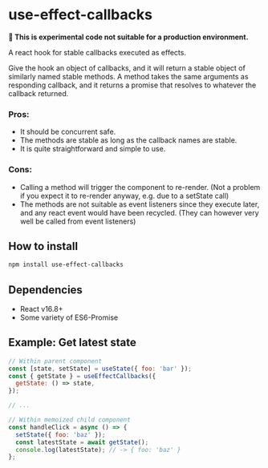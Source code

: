 # use-effect-callbacks

**🚨 This is experimental code not suitable for a production environment.**

A react hook for stable callbacks executed as effects.

Give the hook an object of callbacks, and it will return a stable object of similarly named stable methods. A method takes the same arguments as responding callback, and it returns a promise that resolves to whatever the callback returned.

### Pros:
- It should be concurrent safe.
- The methods are stable as long as the callback names are stable.
- It is quite straightforward and simple to use.

### Cons:
- Calling a method will trigger the component to re-render. (Not a problem if you expect it to re-render anyway, e.g. due to a setState call)
- The methods are not suitable as event listeners since they execute later, and any react event would have been recycled. (They can however very well be called from event listeners)

## How to install

```bash
npm install use-effect-callbacks
```

## Dependencies

- React v16.8+
- Some variety of ES6-Promise

## Example: Get latest state

```js
// Within parent component
const [state, setState] = useState({ foo: 'bar' });
const { getState } = useEffectCallbacks({
  getState: () => state,
});

// ...

// Within memoized child component
const handleClick = async () => {
  setState({ foo: 'baz' });
  const latestState = await getState();
  console.log(latestState); // -> { foo: 'baz' }
};
```
